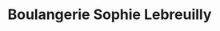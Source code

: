 ---
title: "Boulangerie Sophie Lebreuilly"
url: /boulogne-sur-mer/boulangerie-sophie-lebreuilly/
shop: boulangerie
---